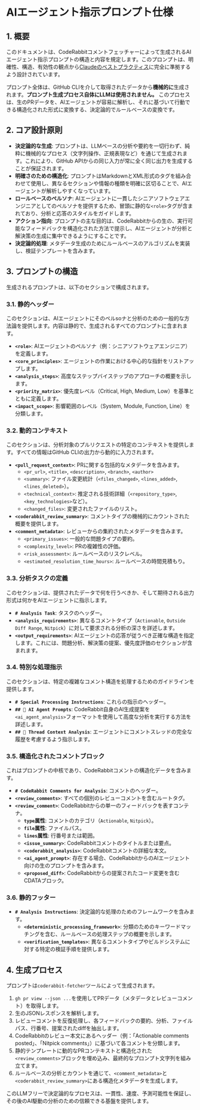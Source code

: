 # AIエージェント指示プロンプト仕様

## 1. 概要

このドキュメントは、CodeRabbitコメントフェッチャーによって生成されるAIエージェント指示プロンプトの構造と内容を規定します。このプロンプトは、明確性、構造、有効性の観点から[Claudeのベストプラクティス](https://docs.anthropic.com/claude/docs/prompt-engineering)に完全に準拠するよう設計されています。

プロンプト全体は、GitHub CLIを介して取得されたデータから**機械的に**生成されます。**プロンプト生成プロセス自体にLLMは使用されません。** このプロセスは、生のPRデータを、AIエージェントが容易に解析し、それに基づいて行動できる構造化された形式に変換する、決定論的でルールベースの変換です。

## 2. コア設計原則

- **決定論的な生成**: プロンプトは、LLMベースの分析や要約を一切行わず、純粋に機械的なプロセス（文字列操作、正規表現など）を通じて生成されます。これにより、GitHub APIからの同じ入力が常に全く同じ出力を生成することが保証されます。
- **明確さのための構造化**: プロンプトはMarkdownとXML形式のタグを組み合わせて使用し、異なるセクションや情報の種類を明確に区切ることで、AIエージェントが解析しやすくなっています。
- **ロールベースのペルソナ**: AIエージェントに一貫したシニアソフトウェアエンジニアとしてのペルソナを提供するため、冒頭に静的な`<role>`タグが含まれており、分析と応答のスタイルをガイドします。
- **アクション指向**: プロンプトの主な目的は、CodeRabbitからの生の、実行可能なフィードバックを構造化された方法で提示し、AIエージェントが分析と解決策の生成に集中できるようにすることです。
- **決定論的処理**: メタデータ生成のためにルールベースのアルゴリズムを実装し、検証テンプレートを含みます。

## 3. プロンプトの構造

生成されるプロンプトは、以下のセクションで構成されます。

### 3.1. 静的ヘッダー

このセクションは、AIエージェントにそのペルsoナと分析のための一般的な方法論を提供します。内容は静的で、生成されるすべてのプロンプトに含まれます。

- **`<role>`**: AIエージェントのペルソナ（例：シニアソフトウェアエンジニア）を定義します。
- **`<core_principles>`**: エージェントの作業における中心的な指針をリストアップします。
- **`<analysis_steps>`**: 高度なステップバイステップのアプローチの概要を示します。
- **`<priority_matrix>`**: 優先度レベル（Critical, High, Medium, Low）を基準とともに定義します。
- **`<impact_scope>`**: 影響範囲のレベル（System, Module, Function, Line）を分類します。

### 3.2. 動的コンテキスト

このセクションは、分析対象のプルリクエストの特定のコンテキストを提供します。すべての情報はGitHub CLIの出力から動的に入力されます。

- **`<pull_request_context>`**: PRに関する包括的なメタデータを含みます。
  - `<pr_url>`, `<title>`, `<description>`, `<branch>`, `<author>`
  - `<summary>`: ファイル変更統計（`<files_changed>`, `<lines_added>`, `<lines_deleted>`）。
  - `<technical_context>`: 推定される技術詳細（`<repository_type>`, `<key_technologies>`など）。
  - `<changed_files>`: 変更されたファイルのリスト。
- **`<coderabbit_review_summary>`**: コメントタイプの機械的にカウントされた概要を提供します。
- **`<comment_metadata>`**: レビューからの集約されたメタデータを含みます。
  - `<primary_issues>`: 一般的な問題タイプの要約。
  - `<complexity_level>`: PRの複雑性の評価。
  - `<risk_assessment>`: ルールベースのリスクレベル。
  - `<estimated_resolution_time_hours>`: ルールベースの時間見積もり。

### 3.3. 分析タスクの定義

このセクションは、提供されたデータで何を行うべきか、そして期待される出力形式は何かをAIエージェントに指示します。

- **`# Analysis Task`**: タスクのヘッダー。
- **`<analysis_requirements>`**: 異なるコメントタイプ（`Actionable`, `Outside Diff Range`, `Nitpick`）に対して要求される分析の深さを詳述します。
- **`<output_requirements>`**: AIエージェントの応答が従うべき正確な構造を指定します。これには、問題分析、解決策の提案、優先度評価のセクションが含まれます。

### 3.4. 特別な処理指示

このセクションは、特定の複雑なコメント構造を処理するためのガイドラインを提供します。

- **`# Special Processing Instructions`**: これらの指示のヘッダー。
- **`## 🤖 AI Agent Prompts`**: CodeRabbit自身のAI生成提案を`<ai_agent_analysis>`フォーマットを使用して高度な分析を実行する方法を詳述します。
- **`## 🧵 Thread Context Analysis`**: エージェントにコメントスレッドの完全な履歴を考慮するよう指示します。

### 3.5. 構造化されたコメントブロック

これはプロンプトの中核であり、CodeRabbitコメントの構造化データを含みます。

- **`# CodeRabbit Comments for Analysis`**: コメントのヘッダー。
- **`<review_comments>`**: すべての個別のレビューコメントを含むルートタグ。
- **`<review_comment>`**: CodeRabbitからの単一のフィードバックを表すコンテナ。
  - **`type`属性**: コメントのカテゴリ（`Actionable`, `Nitpick`）。
  - **`file`属性**: ファイルパス。
  - **`lines`属性**: 行番号または範囲。
  - **`<issue_summary>`**: CodeRabbitコメントのタイトルまたは要点。
  - **`<coderabbit_analysis>`**: CodeRabbitコメントの詳細な本文。
  - **`<ai_agent_prompt>`**: 存在する場合、CodeRabbitからのAIエージェント向けの生のプロンプトを含みます。
  - **`<proposed_diff>`**: CodeRabbitからの提案されたコード変更を含むCDATAブロック。

### 3.6. 静的フッター

- **`# Analysis Instructions`**: 決定論的な処理のためのフレームワークを含みます。
  - **`<deterministic_processing_framework>`**: 分類のためのキーワードマッチングを含む、ルールベースの処理ステップの概要を示します。
  - **`<verification_templates>`**: 異なるコメントタイプやビルドシステムに対する特定の検証手順を提供します。

## 4. 生成プロセス

プロンプトは`coderabbit-fetcher`ツールによって生成されます。
1. `gh pr view --json ...`を使用してPRデータ（メタデータとレビューコメント）を取得します。
2. 生のJSONレスポンスを解析します。
3. レビューコメントを反復処理し、各フィードバックの要約、分析、ファイルパス、行番号、提案されたdiffを抽出します。
4. CodeRabbitのレビュー本文にあるヘッダー（例：「Actionable comments posted」、「Nitpick comments」）に基づいて各コメントを分類します。
5. 静的テンプレートに動的なPRコンテキストと構造化された`<review_comments>`ブロックを埋め込み、最終的なプロンプト文字列を組み立てます。
6. ルールベースの分析とカウントを通じて、`<comment_metadata>`と`<coderabbit_review_summary>`にある構造化メタデータを生成します。

このLLMフリーで決定論的なプロセスは、一貫性、速度、予測可能性を保証し、その後のAI駆動の分析のための信頼できる基盤を提供します。
